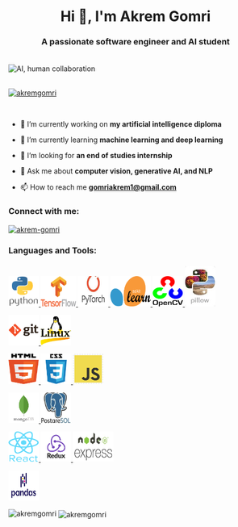 <h1 align="center">Hi 👋, I'm Akrem Gomri</h1>
<h3 align="center">A passionate software engineer and AI student</h3>
</br>

<img alt="AI, human collaboration" width="90%" height="300px" align="center" src="https://media.licdn.com/dms/image/C4D12AQEj1oy03cXJ9Q/article-cover_image-shrink_600_2000/0/1635813607958?e=2147483647&v=beta&t=RxEoXHpGnD_gKBTcUM_XG10WCLHLbQZg3AAY5GMpaH8">
</br>
</br>

<p align="left"> <a href="https://github.com/ryo-ma/github-profile-trophy"><img src="https://github-profile-trophy.vercel.app/?username=akremgomri" alt="akremgomri" /></a> </p>


<br />

- 🔭 I’m currently working on **my artificial intelligence diploma**

- 🌱 I’m currently learning **machine learning and deep learning**

- 🤝 I’m looking for **an end of studies internship**

- 💬 Ask me about **computer vision, generative AI, and NLP**

- 📫 How to reach me **gomriakrem1@gmail.com**

<h3 align="left">Connect with me:</h3>
<p align="left">
<a href="https://linkedin.com/in/akrem-gomri" target="blank"><img align="center" src="https://raw.githubusercontent.com/rahuldkjain/github-profile-readme-generator/master/src/images/icons/Social/linked-in-alt.svg" alt="akrem-gomri" height="30" width="40" /></a>
</p>

<h3 align="left">Languages and Tools:</h3>
<p align="left"> 
<a href="https://www.python.org" target="_blank" rel="noreferrer"> <img src="./statics/python.png" alt="python" width="60" height="60"/> </a>
<a href="https://tensorflow.org/" target="_blank" rel="noreferrer"> <img src="./statics/tensorflow.png" alt="python" width="70" height="60"/> </a>
<a href="https://pytorch.org/" target="_blank" rel="noreferrer"> <img src="./statics/pytorch.jpg" alt="python" width="60" height="60"/> </a>
<a href="https://scikit-learn.org/stable/" target="_blank" rel="noreferrer"> <img src="./statics/scikit-learn.png" alt="scikit_learn" width="80" height="60"/> </a>
<a href="https://opencv.org/" target="_blank" rel="noreferrer"> <img src="./statics/openCV.png" alt="python" width="60" height="60"/> </a>
<a href="https://pillow.readthedocs.io/en/stable/" target="_blank" rel="noreferrer"> <img src="./statics/pillow (1).jpg" alt="python" width="60" height="80" style="margin-top:5px;"/> </a>

 <a href="https://git-scm.com/" target="_blank" rel="noreferrer"> <img src="./statics/git.png" alt="git" width="60" height="60"/> </a>
<a href="https://www.linux.org/" target="_blank" rel="noreferrer"> <img src="./statics/linux.jpg" alt="linux" width="60" height="60"/> </a> 

<a href="https://www.w3.org/html/" target="_blank" rel="noreferrer"> <img src="./statics/html5.png" alt="html5" width="60" height="60"/> </a>
 <a href="https://www.w3schools.com/css/" target="_blank" rel="noreferrer"> <img src="./statics/css3.png" alt="css3" width="60" height="60"/> </a>
 <a href="https://javascript.info/" target="_blank" rel="noreferrer"> <img src="./statics/javascript.png" alt="javascript" width="60" height="60"/> </a> 

<a href="https://www.mongodb.com/" target="_blank" rel="noreferrer"> <img src="./statics/mongoDB.png" alt="mongodb" width="60" height="60"/> </a>
<a href="https://www.postgresql.org/" target="_blank" rel="noreferrer"> <img src="./statics/postgreSQL.jpg" alt="mysql" width="60" height="60"/> </a>

<a href="https://reactnative.dev/" target="_blank" rel="noreferrer"> <img src="./statics/react.png" alt="reactnative" width="60" height="60"/> </a>
<a href="https://redux.js.org" target="_blank" rel="noreferrer"> <img src="./statics/redux.png" alt="redux" width="60" height="60"/> </a>
<a href="https://nodejs.org" target="_blank" rel="noreferrer"> <img src="./statics/node+express.jpg" alt="nodejs" width="80" height="60"/> </a> 
 <!-- <a href="https://expressjs.com" target="_blank" rel="noreferrer"> <img src="https://raw.githubusercontent.com/devicons/devicon/master/icons/express/express-original-wordmark.svg" alt="express" width="60" height="60"/> </a>   -->
 <!-- <a href="https://graphql.org" target="_blank" rel="noreferrer"> <img src="https://www.vectorlogo.zone/logos/graphql/graphql-icon.svg" alt="graphql" width="60" height="60"/> </a> -->


<a href="https://pandas.pydata.org/" target="_blank" rel="noreferrer"> <img src="./statics/pandas.png" alt="pandas" width="60" height="60"/> </a>

 


<p><img align="left" src="https://github-readme-stats.vercel.app/api/top-langs?username=akremgomri&show_icons=true&locale=en&layout=compact" alt="akremgomri" /></p>

<p>&nbsp;<img align="center" src="https://github-readme-stats.vercel.app/api?username=akremgomri&show_icons=true&locale=en" alt="akremgomri" /></p>
